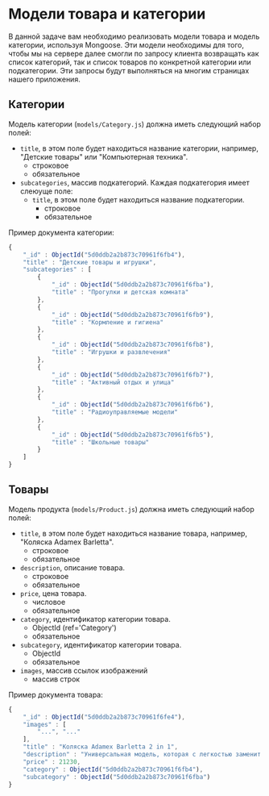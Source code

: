 # Модели товара и категории

В данной задаче вам необходимо реализовать модели товара и модель категории, используя Mongoose. Эти
модели необходимы для того, чтобы мы на сервере далее смогли по запросу клиента возвращать как 
список категорий, так и список товаров по конкретной категории или подкатегории. Эти запросы будут 
выполняться на многим страницах нашего приложения.  

## Категории

Модель категории (`models/Category.js`) должна иметь следующий набор полей:

- `title`, в этом поле будет находиться название категории, например, "Детские товары" или 
"Компьютерная техника".
    - строковое
    - обязательное
- `subcategories`, массив подкатегорий. Каждая подкатегория имеет слеюуще поле:
    - `title`, в этом поле будет находиться название подкатегории.
        - строковое
        - обязательное

Пример документа категории:
```js
{
	"_id" : ObjectId("5d0ddb2a2b873c70961f6fb4"),
	"title" : "Детские товары и игрушки",
	"subcategories" : [
		{
			"_id" : ObjectId("5d0ddb2a2b873c70961f6fba"),
			"title" : "Прогулки и детская комната"
		},
		{
			"_id" : ObjectId("5d0ddb2a2b873c70961f6fb9"),
			"title" : "Кормление и гигиена"
		},
		{
			"_id" : ObjectId("5d0ddb2a2b873c70961f6fb8"),
			"title" : "Игрушки и развлечения"
		},
		{
			"_id" : ObjectId("5d0ddb2a2b873c70961f6fb7"),
			"title" : "Активный отдых и улица"
		},
		{ 
			"_id" : ObjectId("5d0ddb2a2b873c70961f6fb6"),
			"title" : "Радиоуправляемые модели"
		},
		{
			"_id" : ObjectId("5d0ddb2a2b873c70961f6fb5"),
			"title" : "Школьные товары"
		}
	]
}
```

## Товары

Модель продукта (`models/Product.js`) должна иметь следующий набор полей:

- `title`, в этом поле будет находиться название товара, например, "Коляска Adamex Barletta".
    - строковое
    - обязательное
- `description`, описание товара.
    - строковое
    - обязательное
- `price`, цена товара.
    - числовое
    - обязательное
- `category`, идентификатор категории товара.
    - ObjectId (ref='Category')
    - обязательное
- `subcategory`, идентификатор категории товара.
    - ObjectId
    - обязательное
- `images`, массив ссылок изображений
    - массив строк
    
Пример документа товара:
```js
{
	"_id" : ObjectId("5d0ddb2a2b873c70961f6fe4"),
	"images" : [
		"...", "..."
	],
	"title" : "Коляска Adamex Barletta 2 in 1",
	"description" : "Универсальная модель, которая с легкостью заменит родителям сразу ...",
	"price" : 21230,
	"category" : ObjectId("5d0ddb2a2b873c70961f6fb4"),
	"subcategory" : ObjectId("5d0ddb2a2b873c70961f6fba")
}
```
